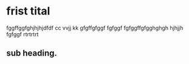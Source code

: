 # frist tital
fggffggfghjhjhjdfdf cc vvjj kk
gfgffgfggf
fgfggf
fgfggffgfgghghgh hjhjjh fgfggf rtrtrtrt

## sub heading.
